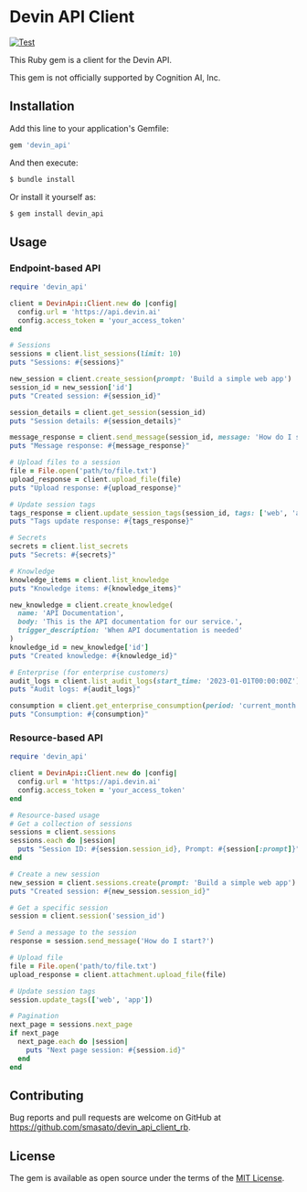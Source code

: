 # Devin API Client
[![Test](https://github.com/smasato/devin_api_client_rb/actions/workflows/rspec.yml/badge.svg)](https://github.com/smasato/devin_api_client_rb/actions/workflows/rspec.yml?query=branch%3Amain)

This Ruby gem is a client for the Devin API.

This gem is not officially supported by Cognition AI, Inc.

## Installation

Add this line to your application's Gemfile:

```ruby
gem 'devin_api'
```

And then execute:

```bash
$ bundle install
```

Or install it yourself as:

```bash
$ gem install devin_api
```

## Usage

### Endpoint-based API

```ruby
require 'devin_api'

client = DevinApi::Client.new do |config|
  config.url = 'https://api.devin.ai'
  config.access_token = 'your_access_token'
end

# Sessions
sessions = client.list_sessions(limit: 10)
puts "Sessions: #{sessions}"

new_session = client.create_session(prompt: 'Build a simple web app')
session_id = new_session['id']
puts "Created session: #{session_id}"

session_details = client.get_session(session_id)
puts "Session details: #{session_details}"

message_response = client.send_message(session_id, message: 'How do I start?')
puts "Message response: #{message_response}"

# Upload files to a session
file = File.open('path/to/file.txt')
upload_response = client.upload_file(file)
puts "Upload response: #{upload_response}"

# Update session tags
tags_response = client.update_session_tags(session_id, tags: ['web', 'app'])
puts "Tags update response: #{tags_response}"

# Secrets
secrets = client.list_secrets
puts "Secrets: #{secrets}"

# Knowledge
knowledge_items = client.list_knowledge
puts "Knowledge items: #{knowledge_items}"

new_knowledge = client.create_knowledge(
  name: 'API Documentation',
  body: 'This is the API documentation for our service.',
  trigger_description: 'When API documentation is needed'
)
knowledge_id = new_knowledge['id']
puts "Created knowledge: #{knowledge_id}"

# Enterprise (for enterprise customers)
audit_logs = client.list_audit_logs(start_time: '2023-01-01T00:00:00Z')
puts "Audit logs: #{audit_logs}"

consumption = client.get_enterprise_consumption(period: 'current_month')
puts "Consumption: #{consumption}"
```

### Resource-based API

```ruby
require 'devin_api'

client = DevinApi::Client.new do |config|
  config.url = 'https://api.devin.ai'
  config.access_token = 'your_access_token'
end

# Resource-based usage
# Get a collection of sessions
sessions = client.sessions
sessions.each do |session|
  puts "Session ID: #{session.session_id}, Prompt: #{session[:prompt]}"
end

# Create a new session
new_session = client.sessions.create(prompt: 'Build a simple web app')
puts "Created session: #{new_session.session_id}"

# Get a specific session
session = client.session('session_id')

# Send a message to the session
response = session.send_message('How do I start?')

# Upload file
file = File.open('path/to/file.txt')
upload_response = client.attachment.upload_file(file)

# Update session tags
session.update_tags(['web', 'app'])

# Pagination
next_page = sessions.next_page
if next_page
  next_page.each do |session|
    puts "Next page session: #{session.id}"
  end
end
```

## Contributing

Bug reports and pull requests are welcome on GitHub at https://github.com/smasato/devin_api_client_rb.

## License

The gem is available as open source under the terms of the [MIT License](https://opensource.org/licenses/MIT).

